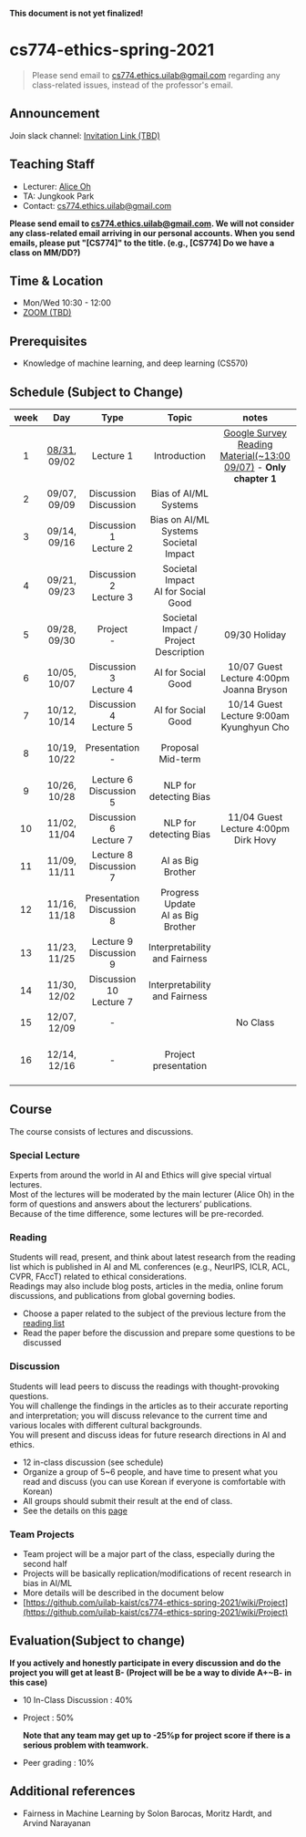 **This document is not yet finalized!**

# cs774-ethics-spring-2021

> Please send email to cs774.ethics.uilab@gmail.com regarding any class-related issues, instead of the professor's email.

## Announcement
Join slack channel: [Invitation Link (TBD)]()

## Teaching Staff

- Lecturer: [Alice Oh](https://aliceoh9.github.io/)
- TA: Jungkook Park
- Contact: cs774.ethics.uilab@gmail.com

**Please send email to cs774.ethics.uilab@gmail.com. We will not consider any class-related email arriving in our personal accounts. When you send emails, please put "[CS774]" to the title. (e.g., [CS774] Do we have a class on MM/DD?)**

## Time & Location
- Mon/Wed 10:30 - 12:00
- [ZOOM (TBD)]()
<!-- - If there is a guest lecture, lecture time may change flexibly such as 4:00pm ~ 5:30pm -->

## Prerequisites  

- Knowledge of machine learning, and deep learning (CS570)

## Schedule (Subject to Change)

|  week |            Day            |          Type         |                              Topic                             |      notes     |           Project          |
|:-----:|:-------------------------:|:---------------------:|:--------------------------------------------------------------:|:--------------:|:--------------------------:|
|   1   | [08/31](contents/2020_cs774_lecture1.pdf), 09/02              |          Lecture 1       | Introduction                                 | [Google Survey](https://forms.gle/NTZx5k72Q1RgyDMq8) <br/> [Reading Material(~13:00 09/07)](contents/Z_Big_Datas_Disparate_Impacts.pdf) - **Only chapter 1** |                            |
|   2   | 09/07, 09/09              | Discussion <br/> Discussion | Bias of AI/ML Systems                                   |                |   Team matching              |
|   3   | 09/14, 09/16              | Discussion  1 <br/> Lecture 2 | Bias on AI/ML Systems  <br/>   Societal Impact           |                 |                            |
|   4   | 09/21, 09/23              | Discussion  2<br/> Lecture 3 | Societal Impact  <br/> AI for Social Good              |                |                            |
|   5   | 09/28, 09/30              | Project <br/> -              | Societal Impact / Project Description                                            | 09/30 Holiday  | Introduction |
|   6   | 10/05, 10/07              | Discussion  3 <br/> Lecture  4 | AI for Social Good                                      | 10/07 Guest Lecture 4:00pm <br/> Joanna Bryson |                            |
|   7   | 10/12, 10/14              | Discussion  4 <br/> Lecture 5 | AI for Social Good                                    | 10/14 Guest Lecture 9:00am <br/> Kyunghyun Cho |                            |
|   8   | 10/19, 10/22              | Presentation <br/> -            | Proposal <br/>  Mid-term                                       |                   | Proposal, Peer-review   |
|   9   | 10/26, 10/28              | Lecture  6 <br/> Discussion 5 | NLP for detecting Bias                                      |                |                            |
|   10  | 11/02, 11/04              |Discussion 6 <br/> Lecture 7 | NLP for detecting Bias                             |   11/04 Guest Lecture 4:00pm <br/> Dirk Hovy   |                            |
|   11  | 11/09, 11/11              | Lecture  8<br/> Discussion 7 | AI as Big Brother                        |                |                            |
|   12  | 11/16, 11/18              | Presentation <br/> Discussion  8 | Progress Update <br/> AI as Big Brother                           |                | Progress Update, Peer-review                |
|   13  | 11/23, 11/25              | Lecture 9<br/> Discussion 9  | Interpretability and Fairness                          |                |                            |
|   14  | 11/30, 12/02               | Discussion 10 <br/> Lecture  7 | Interpretability and Fairness                          |                |                            |
| 15 | 12/07, 12/09 |           -           |                                            |     No Class     |                          |
|   16  | 12/14, 12/16              |           -           | Project presentation                                                       |       | Final presentation Peer-review |



## Course

The course consists of lectures and discussions.

### Special Lecture

Experts from around the world in AI and Ethics will give special virtual lectures.  
Most of the lectures will be moderated by the main lecturer (Alice Oh) in the form of questions and answers about the lecturers’ publications.  
Because of the time difference, some lectures will be pre-recorded.  
<!-- Possible lecturers include [Joanna Bryson (Hertie School)](http://www.cs.bath.ac.uk/~jjb/) on the topic of general AI Ethics, [Shakir Mohamed (DeepMind)](https://shakirm.com/) on the topic of diversity and inclusion in AI, [Dirk Hovy(Bocconi University)](http://www.dirkhovy.com) on the topic of Predictive Bias in NLP, [Kyunghyun Cho (New York University)](https://kyunghyuncho.me/), and additional guests will be added. -->

### Reading

Students will read,  present,  and think about latest research from the reading list which is published in AI  and  ML conferences (e.g., NeurIPS, ICLR, ACL, CVPR, FAccT) related to ethical considerations.  
Readings may also include blog posts, articles in the media, online forum discussions, and publications from global governing bodies.

- Choose a paper related to the subject of the previous lecture from the [reading list](https://docs.google.com/document/d/1oL3aBkflgKoGymlpFqhx81fXZrKKOWh0lk2PfPTCdDU/edit?usp=sharing)
- Read the paper before the discussion and prepare some questions to be discussed

### Discussion

Students will lead peers to discuss the readings with thought-provoking questions.   
You will challenge the findings in the articles as to their accurate reporting and interpretation;  you will discuss relevance to the current time and various locales with different cultural backgrounds.  
You will present and discuss ideas for future research directions in AI and ethics.

- 12 in-class discussion (see schedule)
- Organize a group of 5~6 people, and have time to present what you read and discuss (you can use Korean if everyone is comfortable with Korean)
- All groups should submit their result at the end of class.
- See the details on this [page](https://github.com/uilab-kaist/cs774-ethics-spring-2021/wiki/Discussion)

### Team Projects

- Team project will be a major part of the class, especially during the second half
- Projects will be basically replication/modifications of recent research in bias in AI/ML
- More details will be described in the document below
- [https://github.com/uilab-kaist/cs774-ethics-spring-2021/wiki/Project](https://github.com/uilab-kaist/cs774-ethics-spring-2021/wiki/Project)

## Evaluation(Subject to change)

 **If you actively and honestly participate in every discussion and do the project you will get at least B- (Project will be be a way to divide A+~B- in this case)**

* 10 In-Class Discussion : 40%

* Project : 50%
  
    **Note that any team may get up to -25%p for project score if there is a serious problem with teamwork.**

* Peer grading : 10%

## Additional references

- Fairness in Machine Learning by Solon Barocas, Moritz Hardt, and Arvind Narayanan
